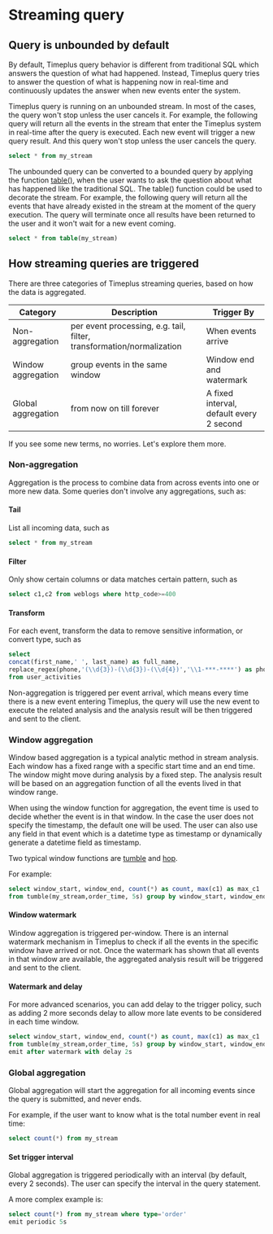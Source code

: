# Streaming query

## Query is unbounded by default

By default, Timeplus query behavior is different from traditional SQL which answers the question of what had happened. Instead, Timeplus query tries to answer the question of what is happening now in real-time and continuously updates the answer when new events enter the system.

Timeplus query is running on an unbounded stream. In most of the cases, the query won't stop unless the user cancels it.
For example, the following query will return all the events in the stream that enter the Timeplus system in real-time after the query is executed. Each new event will trigger a new query result. And this query won't stop unless the user cancels the query.

```sql
select * from my_stream
```

The unbounded query can be converted to a bounded query by applying the function [table()](/functions_for_streaming#table), when the user wants to ask the question about what has happened like the traditional SQL. The table() function could be used to decorate the stream. For example, the following query will return all the events that have already existed in the stream at the moment of the query execution. The query will terminate once all results have been returned to the user and it won't wait for a new event coming.

```sql
select * from table(my_stream)
```

## How streaming queries are triggered

There are three categories of Timeplus streaming queries, based on how the data is aggregated.

| Category           | Description                                                  | Trigger By                               |
| ------------------ | ------------------------------------------------------------ | ---------------------------------------- |
| Non-aggregation    | per event processing, e.g. tail, filter, transformation/normalization | When events arrive                       |
| Window aggregation | group events in the same window                              | Window end and watermark                 |
| Global aggregation | from now on till forever                                     | A fixed interval, default every 2 second |

If you see some new terms, no worries. Let's explore them more.

### Non-aggregation

Aggregation is the process to combine data from across events into one or more new data. Some queries don't involve any aggregations, such as:

#### Tail

List all incoming data, such as

```sql
select * from my_stream
```

#### Filter

Only show certain columns or data matches certain pattern, such as

```sql
select c1,c2 from weblogs where http_code>=400
```

#### Transform

For each event, transform the data to remove sensitive information, or convert type, such as

```sql
select
concat(first_name,' ', last_name) as full_name,
replace_regex(phone,'(\\d{3})-(\\d{3})-(\\d{4})','\\1-***-****') as phone
from user_activities
```


Non-aggregation is triggered per event arrival, which means every time there is a new event entering Timeplus, the query will use the new event to execute the related analysis and the analysis result will be then triggered and sent to the client.

### Window aggregation

Window based aggregation is a typical analytic method in stream analysis. Each window has a fixed range with a specific start time and an end time. The window might move during analysis by a fixed step. The analysis result will be based on an aggregation function of all the events lived in that window range.

When using the window function for aggregation, the event time is used to decide whether the event is in that window. In the case the user does not specify the timestamp, the default one will be used. The user can also use any field in that event which is a datetime type as timestamp or dynamically generate a datetime field as timestamp.

Two typical window functions are [tumble](/functions_for_streaming#tumble) and [hop](/functions_for_streaming#hop).

For example:

```sql
select window_start, window_end, count(*) as count, max(c1) as max_c1
from tumble(my_stream,order_time, 5s) group by window_start, window_end
```

#### Window watermark

Window aggregation is triggered per-window. There is an internal watermark mechanism in Timeplus to check if all the events in the specific window have arrived or not. Once the watermark has shown that all events in that window are available, the aggregated analysis result will be triggered and sent to the client.

#### Watermark and delay

For more advanced scenarios, you can add delay to the trigger policy, such as adding 2 more seconds delay to allow more late events to be considered in each time window.

```sql
select window_start, window_end, count(*) as count, max(c1) as max_c1
from tumble(my_stream,order_time, 5s) group by window_start, window_end
emit after watermark with delay 2s
```

### Global aggregation

Global aggregation will start the aggregation for all incoming events since the query is submitted, and never ends.

For example, if the user want to know what is the total number event in real time:

```sql
select count(*) from my_stream
```

#### Set trigger interval

Global aggregation is triggered periodically with an interval (by default, every 2 seconds). The user can specify the interval in the query statement.

A more complex example is:

```sql
select count(*) from my_stream where type='order'
emit periodic 5s
```
